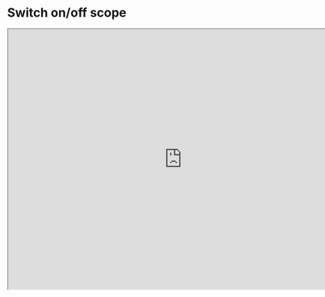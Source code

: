 # Switch on/off scope 

<iframe src="https://cc.163.com/act/m/daily/iframeplayer/?id=618a33bdb647e504b5250d02" height="600" width="800" allow="fullscreen" /> 

